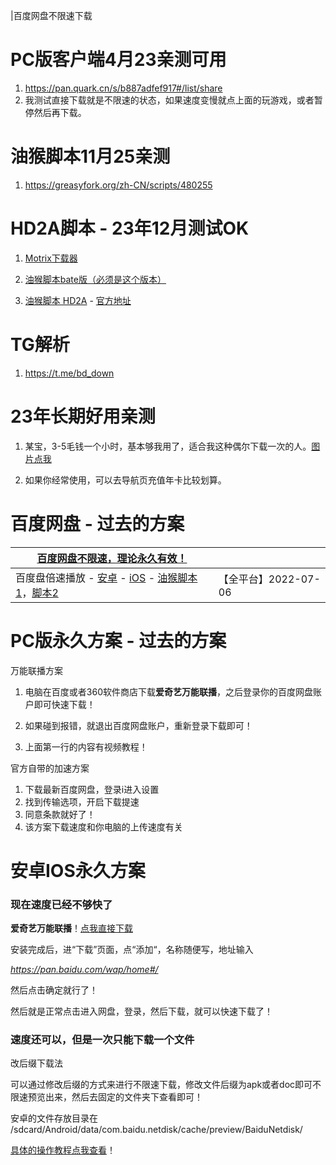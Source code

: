 |百度网盘不限速下载

# PC版客户端4月23亲测可用

1. https://pan.quark.cn/s/b887adfef917#/list/share
2. 我测试直接下载就是不限速的状态，如果速度变慢就点上面的玩游戏，或者暂停然后再下载。

# 油猴脚本11月25亲测
1. https://greasyfork.org/zh-CN/scripts/480255

# HD2A脚本 - 23年12月测试OK

1. [Motrix下载器](https://motrix.app/)

2. [油猴脚本bate版（必须是这个版本）](https://chrome.zzzmh.cn/info/gcalenpjmijncebpfijmoaglllgpjagf)

3. [油猴脚本 HD2A](https://greasyfork.org/zh-CN/scripts/455819) - [官方地址](http://121.5.226.51/bangumi/hd2a.htm)

# TG解析
1. https://t.me/bd_down

# 23年长期好用亲测

1. 某宝，3-5毛钱一个小时，基本够我用了，适合我这种偶尔下载一次的人。[图片点我](https://picshack.net/ib/uYkmmFmnNW.jpg "图片点我")

2. 如果你经常使用，可以去导航页充值年卡比较划算。


# 百度网盘 - 过去的方案

| [百度网盘不限速，理论永久有效！](https://wp.haoruan.cc/%E6%95%99%E7%A8%8B%E8%A7%86%E9%A2%91) |                      |
| ------------------------------------------------------------ | -------------------- |
| 百度盘倍速播放 - [安卓](https://www.coolapk.com/apk/com.estrongs.android.pop) - [iOS](https://apps.apple.com/cn/app/id1441621965) - [油猴脚本1](https://greasyfork.org/zh-CN/scripts/426952)，[脚本2](https://greasyfork.org/zh-CN/scripts/381682) | 【全平台】2022-07-06 |



# PC版永久方案 - 过去的方案

万能联播方案

1. 电脑在百度或者360软件商店下载**爱奇艺万能联播**，之后登录你的百度网盘账户即可快速下载！

2. 如果碰到报错，就退出百度网盘账户，重新登录下载即可！

3. 上面第一行的内容有视频教程！

官方自带的加速方案

1. 下载最新百度网盘，登录i进入设置
2. 找到传输选项，开启下载提速
3. 同意条款就好了！
4. 该方案下载速度和你电脑的上传速度有关

# 安卓IOS永久方案

### 现在速度已经不够快了

**爱奇艺万能联播**！[点我直接下载](https://app.iqiyi.com/common/WlanPlay.apk)

安装完成后，进“下载”页面，点“添加“，名称随便写，地址输入

*https://pan.baidu.com/wap/home#/*

然后点击确定就行了！

然后就是正常点击进入网盘，登录，然后下载，就可以快速下载了！


### 速度还可以，但是一次只能下载一个文件

改后缀下载法

可以通过修改后缀的方式来进行不限速下载，修改文件后缀为apk或者doc即可不限速预览出来，然后去固定的文件夹下查看即可！

安卓的文件存放目录在 /sdcard/Android/data/com.baidu.netdisk/cache/preview/BaiduNetdisk/

[具体的操作教程点我查看](https://wp.haoruan.cc/%E6%95%99%E7%A8%8B%E8%A7%86%E9%A2%91)！
